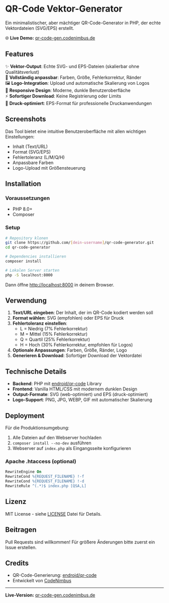 # QR-Code Vektor-Generator

Ein minimalistischer, aber mächtiger QR-Code-Generator in PHP, der echte Vektordateien (SVG/EPS) erstellt.

🌐 **Live Demo:** [qr-code-gen.codenimbus.de](https://qr-code-gen.codenimbus.de)

## Features

✨ **Vektor-Output**: Echte SVG- und EPS-Dateien (skalierbar ohne Qualitätsverlust)  
🎨 **Vollständig anpassbar**: Farben, Größe, Fehlerkorrektur, Ränder  
🖼️ **Logo-Integration**: Upload und automatische Skalierung von Logos  
📱 **Responsive Design**: Moderne, dunkle Benutzeroberfläche  
⚡ **Sofortiger Download**: Keine Registrierung oder Limits  
🎯 **Druck-optimiert**: EPS-Format für professionelle Druckanwendungen  

## Screenshots

Das Tool bietet eine intuitive Benutzeroberfläche mit allen wichtigen Einstellungen:
- Inhalt (Text/URL)
- Format (SVG/EPS)
- Fehlertoleranz (L/M/Q/H)
- Anpassbare Farben
- Logo-Upload mit Größensteuerung

## Installation

### Voraussetzungen
- PHP 8.0+ 
- Composer

### Setup
```bash
# Repository klonen
git clone https://github.com/[dein-username]/qr-code-generator.git
cd qr-code-generator

# Dependencies installieren
composer install

# Lokalen Server starten
php -S localhost:8000
```

Dann öffne [http://localhost:8000](http://localhost:8000) in deinem Browser.

## Verwendung

1. **Text/URL eingeben**: Der Inhalt, der im QR-Code kodiert werden soll
2. **Format wählen**: SVG (empfohlen) oder EPS für Druck
3. **Fehlertoleranz einstellen**: 
   - L = Niedrig (7% Fehlerkorrektur)
   - M = Mittel (15% Fehlerkorrektur) 
   - Q = Quartil (25% Fehlerkorrektur)
   - H = Hoch (30% Fehlerkorrektur, empfohlen für Logos)
4. **Optionale Anpassungen**: Farben, Größe, Ränder, Logo
5. **Generieren & Download**: Sofortiger Download der Vektordatei

## Technische Details

- **Backend**: PHP mit [endroid/qr-code](https://github.com/endroid/qr-code) Library
- **Frontend**: Vanilla HTML/CSS mit modernem dunklen Design
- **Output-Formate**: SVG (web-optimiert) und EPS (druck-optimiert)
- **Logo-Support**: PNG, JPG, WEBP, GIF mit automatischer Skalierung

## Deployment

Für die Produktionsumgebung:

1. Alle Dateien auf den Webserver hochladen
2. `composer install --no-dev` ausführen
3. Webserver auf `index.php` als Eingangsseite konfigurieren

### Apache .htaccess (optional)
```apache
RewriteEngine On
RewriteCond %{REQUEST_FILENAME} !-f
RewriteCond %{REQUEST_FILENAME} !-d
RewriteRule ^(.*)$ index.php [QSA,L]
```

## Lizenz

MIT License - siehe [LICENSE](LICENSE) Datei für Details.

## Beitragen

Pull Requests sind willkommen! Für größere Änderungen bitte zuerst ein Issue erstellen.

## Credits

- QR-Code-Generierung: [endroid/qr-code](https://github.com/endroid/qr-code)
- Entwickelt von [CodeNimbus](https://codenimbus.de)

---

**Live-Version:** [qr-code-gen.codenimbus.de](https://qr-code-gen.codenimbus.de) 